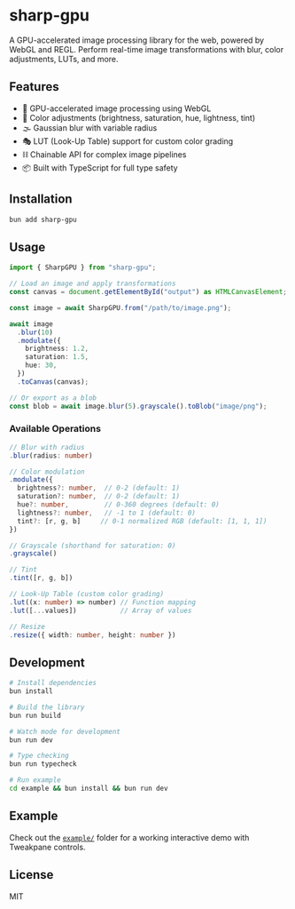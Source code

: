 # sharp-gpu

A GPU-accelerated image processing library for the web, powered by WebGL and REGL. Perform real-time image transformations with blur, color adjustments, LUTs, and more.

## Features

- 🚀 GPU-accelerated image processing using WebGL
- 🎨 Color adjustments (brightness, saturation, hue, lightness, tint)
- 🌫️ Gaussian blur with variable radius
- 🎭 LUT (Look-Up Table) support for custom color grading
- ⛓️ Chainable API for complex image pipelines
- 📦 Built with TypeScript for full type safety

## Installation

```bash
bun add sharp-gpu
```

## Usage

```typescript
import { SharpGPU } from "sharp-gpu";

// Load an image and apply transformations
const canvas = document.getElementById("output") as HTMLCanvasElement;

const image = await SharpGPU.from("/path/to/image.png");

await image
  .blur(10)
  .modulate({
    brightness: 1.2,
    saturation: 1.5,
    hue: 30,
  })
  .toCanvas(canvas);

// Or export as a blob
const blob = await image.blur(5).grayscale().toBlob("image/png");
```

### Available Operations

```typescript
// Blur with radius
.blur(radius: number)

// Color modulation
.modulate({
  brightness?: number,  // 0-2 (default: 1)
  saturation?: number,  // 0-2 (default: 1)
  hue?: number,         // 0-360 degrees (default: 0)
  lightness?: number,   // -1 to 1 (default: 0)
  tint?: [r, g, b]     // 0-1 normalized RGB (default: [1, 1, 1])
})

// Grayscale (shorthand for saturation: 0)
.grayscale()

// Tint
.tint([r, g, b])

// Look-Up Table (custom color grading)
.lut((x: number) => number) // Function mapping
.lut([...values])           // Array of values

// Resize
.resize({ width: number, height: number })
```

## Development

```bash
# Install dependencies
bun install

# Build the library
bun run build

# Watch mode for development
bun run dev

# Type checking
bun run typecheck

# Run example
cd example && bun install && bun run dev
```

## Example

Check out the [`example/`](./example) folder for a working interactive demo with Tweakpane controls.

## License

MIT
